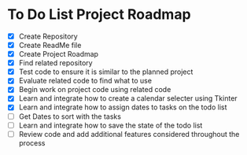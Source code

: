 # **To Do List Project Roadmap**
- [x] Create Repository
- [x] Create ReadMe file
- [x] Create Project Roadmap
- [x] Find related repository
- [x] Test code to ensure it is similar to the planned project
- [x] Evaluate related code to find what to use
- [x] Begin work on project code using related code
- [x] Learn and integrate how to create a calendar selecter using Tkinter
- [x] Learn and integrate how to assign dates to tasks on the todo list
- [ ] Get Dates to sort with the tasks
- [ ] Learn and integrate how to save the state of the todo list
- [ ] Review code and add additional features considered throughout the process
